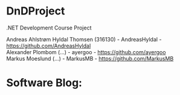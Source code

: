 # DnDProject
.NET Development Course Project

Andreas Ahlstrøm Hyldal Thomsen (316130) - AndreasHyldal - https://github.com/AndreasHyldal \
Alexander Plombom (...) - ayergoo - https://github.com/ayergoo \
Markus Moeslund (...) - MarkusMB - https://github.com/MarkusMB 

# Software Blog:
